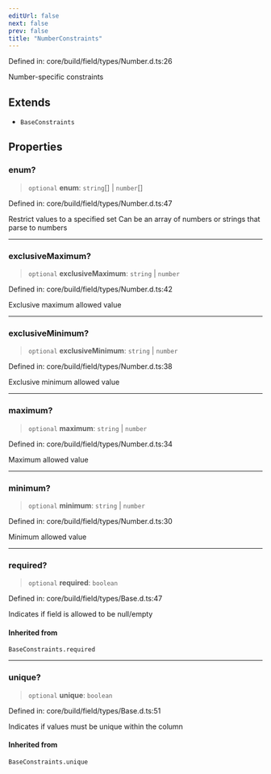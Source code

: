 ```yaml
---
editUrl: false
next: false
prev: false
title: "NumberConstraints"
---
```


Defined in: core/build/field/types/Number.d.ts:26

Number-specific constraints

## Extends

- `BaseConstraints`

## Properties

### enum?

> `optional` **enum**: `string`[] \| `number`[]

Defined in: core/build/field/types/Number.d.ts:47

Restrict values to a specified set
Can be an array of numbers or strings that parse to numbers

***

### exclusiveMaximum?

> `optional` **exclusiveMaximum**: `string` \| `number`

Defined in: core/build/field/types/Number.d.ts:42

Exclusive maximum allowed value

***

### exclusiveMinimum?

> `optional` **exclusiveMinimum**: `string` \| `number`

Defined in: core/build/field/types/Number.d.ts:38

Exclusive minimum allowed value

***

### maximum?

> `optional` **maximum**: `string` \| `number`

Defined in: core/build/field/types/Number.d.ts:34

Maximum allowed value

***

### minimum?

> `optional` **minimum**: `string` \| `number`

Defined in: core/build/field/types/Number.d.ts:30

Minimum allowed value

***

### required?

> `optional` **required**: `boolean`

Defined in: core/build/field/types/Base.d.ts:47

Indicates if field is allowed to be null/empty

#### Inherited from

`BaseConstraints.required`

***

### unique?

> `optional` **unique**: `boolean`

Defined in: core/build/field/types/Base.d.ts:51

Indicates if values must be unique within the column

#### Inherited from

`BaseConstraints.unique`
